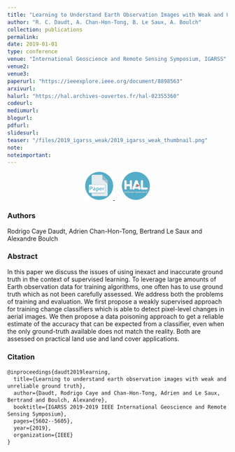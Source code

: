 ```yaml
---
title: "Learning to Understand Earth Observation Images with Weak and Unreliable Ground Truth"
author: "R. C. Daudt, A. Chan-Hon-Tong, B. Le Saux, A. Boulch"
collection: publications
permalink:
date: 2019-01-01
type: conference
venue: "International Geoscience and Remote Sensing Symposium, IGARSS"
venue2: 
venue3:
paperurl: "https://ieeexplore.ieee.org/document/8898563"
arxivurl: 
halurl: "https://hal.archives-ouvertes.fr/hal-02355360"
codeurl: 
mediumurl: 
blogurl: 
pdfurl: 
slidesurl: 
teaser: "/files/2019_igarss_weak/2019_igarss_weak_thumbnail.png"
note:
noteimportant: 
---
```


<p style="text-align:center">
    <a href="https://ieeexplore.ieee.org/document/8898563">
        <img src="/images/logo_paper.png" width="64" class="center" />
    </a>&nbsp;&nbsp;&nbsp;
    <a href="https://hal.archives-ouvertes.fr/hal-02355360">
        <img src="/images/logo_hal.png" width="64" class="center" />
    </a>
</p>

### Authors

Rodrigo Caye Daudt, Adrien Chan-Hon-Tong, Bertrand Le Saux and Alexandre Boulch

### Abstract

In this paper we discuss the issues of using inexact and inaccurate ground truth in the context of supervised learning.
To leverage large amounts of Earth observation data for training algorithms, one often has to use ground truth which  as not been carefully assessed. We address both the problems of training and evaluation. We first propose a weakly supervised approach for training change classifiers which is able to detect pixel-level changes in aerial images. We then propose a data poisoning approach to get a reliable estimate of the accuracy that can be expected from a classifier, even when the only ground-truth available does not match the reality. Both are assessed on practical land use and land cover applications.

### Citation

```
@inproceedings{daudt2019learning,
  title={Learning to understand earth observation images with weak and unreliable ground truth},
  author={Daudt, Rodrigo Caye and Chan-Hon-Tong, Adrien and Le Saux, Bertrand and Boulch, Alexandre},
  booktitle={IGARSS 2019-2019 IEEE International Geoscience and Remote Sensing Symposium},
  pages={5602--5605},
  year={2019},
  organization={IEEE}
}
```